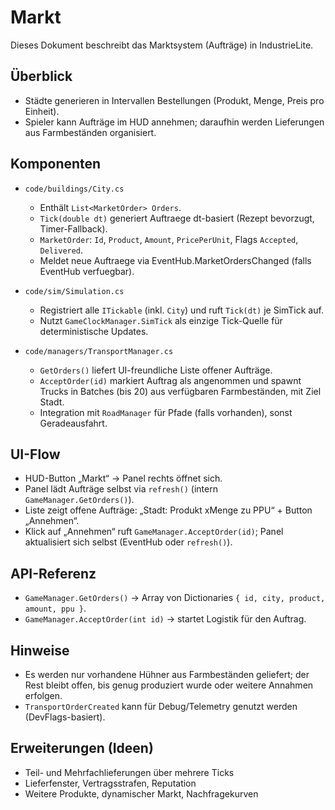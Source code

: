 # Markt

Dieses Dokument beschreibt das Marktsystem (Aufträge) in IndustrieLite.

## Überblick

- Städte generieren in Intervallen Bestellungen (Produkt, Menge, Preis pro Einheit).
- Spieler kann Aufträge im HUD annehmen; daraufhin werden Lieferungen aus Farmbeständen organisiert.

## Komponenten

- `code/buildings/City.cs`
  - Enthält `List<MarketOrder> Orders`.
  - `Tick(double dt)` generiert Auftraege dt-basiert (Rezept bevorzugt, Timer-Fallback).
  - `MarketOrder`: `Id`, `Product`, `Amount`, `PricePerUnit`, Flags `Accepted`, `Delivered`.
  - Meldet neue Auftraege via EventHub.MarketOrdersChanged (falls EventHub verfuegbar).

- `code/sim/Simulation.cs`
  - Registriert alle `ITickable` (inkl. `City`) und ruft `Tick(dt)` je SimTick auf.
  - Nutzt `GameClockManager.SimTick` als einzige Tick-Quelle für deterministische Updates.

- `code/managers/TransportManager.cs`
  - `GetOrders()` liefert UI-freundliche Liste offener Aufträge.
  - `AcceptOrder(id)` markiert Auftrag als angenommen und spawnt Trucks in Batches (bis 20) aus verfügbaren Farmbeständen, mit Ziel Stadt.
  - Integration mit `RoadManager` für Pfade (falls vorhanden), sonst Geradeausfahrt.

## UI-Flow

- HUD-Button „Markt“ → Panel rechts öffnet sich.
- Panel lädt Aufträge selbst via `refresh()` (intern `GameManager.GetOrders()`).
- Liste zeigt offene Aufträge: „Stadt: Produkt xMenge zu PPU“ + Button „Annehmen“.
- Klick auf „Annehmen“ ruft `GameManager.AcceptOrder(id)`; Panel aktualisiert sich selbst (EventHub oder `refresh()`).

## API-Referenz

- `GameManager.GetOrders()` → Array von Dictionaries `{ id, city, product, amount, ppu }`.
- `GameManager.AcceptOrder(int id)` → startet Logistik für den Auftrag.

## Hinweise

- Es werden nur vorhandene Hühner aus Farmbeständen geliefert; der Rest bleibt offen, bis genug produziert wurde oder weitere Annahmen erfolgen.
- `TransportOrderCreated` kann für Debug/Telemetry genutzt werden (DevFlags-basiert).

## Erweiterungen (Ideen)

- Teil- und Mehrfachlieferungen über mehrere Ticks
- Lieferfenster, Vertragsstrafen, Reputation
- Weitere Produkte, dynamischer Markt, Nachfragekurven




